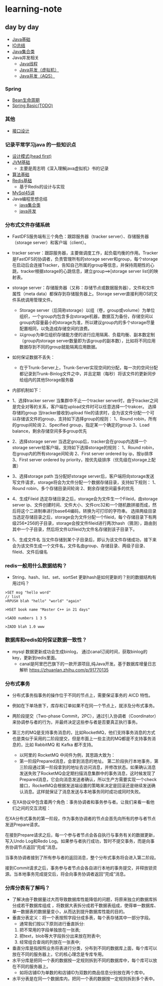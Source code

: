 # learning-note
## day by day
- [Java基础](https://github.com/rbmonster/learning-note/blob/master/src/main/java/com/learning/basic)
- [IO总结](https://github.com/rbmonster/learning-note/tree/master/src/main/java/com/learning/basic/)
- [Java集合类](https://github.com/rbmonster/learning-note/blob/master/src/main/java/com/learning/basic/COLLECTION.md)
- Java并发相关
  - [Java线程](https://github.com/rbmonster/learning-note/blob/master/src/main/java/com/learning/basic/THREAD.md)
  - [Java并发（虚拟机）](https://github.com/rbmonster/learning-note/blob/master/src/main/java/com/learning/basic/CONCURRENT.md)
  - [Java并发（AQS）](https://github.com/rbmonster/learning-note/blob/master/src/main/java/com/learning/basic/CONCURRENTTOOL.md)
### Spring
- [Bean生命周期](https://github.com/rbmonster/learning-note/blob/master/src/main/java/com/four/lifecycle)
- [Spring Basic(TODO)](https://github.com/rbmonster/learning-note/blob/master/src/main/java/com/four)

### 其他
- [接口设计](https://github.com/rbmonster/learning-note/blob/master/src/main/java/com/design/apidesign)

### 记录平常学习java 的一些知识点
- [设计模式(head first)](https://github.com/rbmonster/learning-note/tree/master/src/main/java/com/learning/design)
- [JVM基础](https://github.com/rbmonster/learning-note/tree/master/src/main/java/com/learning/jvm)
  - 主要是周志明《深入理解java虚拟机》书的记录
- [算法基础](https://github.com/rbmonster/learning-note/tree/master/src/main/java/com/learning/algorithm)
- [Redis基础](https://github.com/rbmonster/learning-note/tree/master/src/main/java/com/learning/redis)
  - 基于Redis的设计与实现
- [MySql45讲](https://github.com/rbmonster/learning-note/tree/master/src/main/java/com/learning/mysql)
- Java编程思想总结
    - [java集合类](https://github.com/rbmonster/learning-note/tree/master/src/main/java/com/learning/collection)
    - [java并发](https://github.com/rbmonster/learning-note/tree/master/src/main/java/com/learning/concurrent)


### 分布式文件存储系统
- FastDFS服务端有三个角色：跟踪服务器（tracker server）、存储服务器（storage server）和客户端（client）。
- tracker server：跟踪服务器，主要做调度工作，起负载均衡的作用。Tracker是FastDFS的协调者，负责管理所有的storage server和group，每个storage在启动后会连接Tracker，告知自己所属的group等信息，并保持周期性的心跳，tracker根据storage的心跳信息，建立group==&gt;[storage server list]的映射表。
- storage server：存储服务器（又称：存储节点或数据服务器），文件和文件属性（meta data）都保存到存储服务器上。Storage server直接利用OS的文件系统调用管理文件。
  - Storage server（后简称storage）以组（卷，group或volume）为单位组织，一个group内包含多台storage机器，数据互为备份，存储空间以group内容量最小的storage为准，所以建议group内的多个storage尽量配置相同，以免造成存储空间的浪费。
  - 以group为单位组织存储能方便的进行应用隔离、负载均衡、副本数定制（group内storage server数量即为该group的副本数），比如将不同应用数据存到不同的group就能隔离应用数据。
  
- 如何保证数据不丢失：
  - 在于Trunk-Server上，Trunk-Server实现空间的分配，每一次的空间分配都记录到Trunk-Binlog文件之中，并且定期（每秒）将该文件的更新同步给组内的其他Storage服务器

- 内部机制如下：
- 1、选择tracker server
  当集群中不止一个tracker server时，由于tracker之间是完全对等的关系，客户端在upload文件时可以任意选择一个trakcer。 选择存储的group 当tracker接收到upload file的请求时，会为该文件分配一个可以存储该文件的group，支持如下选择group的规则：
  1、Round robin，所有的group间轮询
  2、Specified group，指定某一个确定的group
  3、Load balance，剩余存储空间多多group优先
- 2、选择storage server
  当选定group后，tracker会在group内选择一个storage server给客户端，支持如下选择storage的规则：
  1、Round robin，在group内的所有storage间轮询
  2、First server ordered by ip，按ip排序
  3、First server ordered by priority，按优先级排序（优先级在storage上配置）
- 3、选择storage path
  当分配好storage server后，客户端将向storage发送写文件请求，storage将会为文件分配一个数据存储目录，支持如下规则：
  1、Round robin，多个存储目录间轮询
  2、剩余存储空间最多的优先
- 4、生成Fileid
  选定存储目录之后，storage会为文件生一个Fileid，由storage server ip、文件创建时间、文件大小、文件crc32和一个随机数拼接而成，然后将这个二进制串进行base64编码，转换为可打印的字符串。 选择两级目录 当选定存储目录之后，storage会为文件分配一个fileid，每个存储目录下有两级256*256的子目录，storage会按文件fileid进行两次hash（猜测），路由到其中一个子目录，然后将文件以fileid为文件名存储到该子目录下。
- 5、生成文件名
  当文件存储到某个子目录后，即认为该文件存储成功，接下来会为该文件生成一个文件名，文件名由group、存储目录、两级子目录、fileid、文件后缀名
  





### redis一般用什么数据结构？
- String、hash、list、set、sortSet
更新hash是如何更新的？别的数据结构有用过吗？
```
>SET msg "hello word"
// list
>RPUSH blah "hello" "world" "again"

>HSET book name "Master C++ in 21 days"

>SADD numbers 1 3 5 

>ZADD blah 1.0 www

```


### 数据库和redis如何保证数据一致性？
- mysql 数据更新成功会生成binlog， 通过canal订阅时间，获取binlog的key，更新到redis里面。  
  - canal是阿里巴巴旗下的一款开源项目,纯Java开发。基于数据库增量日志解析
https://zhuanlan.zhihu.com/p/91770135


### 分布式事务
- 分布式事务指事务的操作位于不同的节点上，需要保证事务的 AICD 特性。
- 例如在下单场景下，库存和订单如果不在同一个节点上，就涉及分布式事务。
- 两阶段提交（Two-phase Commit，2PC），通过引入协调者（Coordinator）来协调参与者的行为，并最终决定这些参与者是否要真正执行事务。
- 第三方的MQ是支持事务消息的，比如RocketMQ，他们支持事务消息的方式也是类似于采用的二阶段提交，但是市面上一些主流的MQ都是不支持事务消息的，比如 RabbitMQ 和 Kafka 都不支持。
  - 以阿里的 RocketMQ 中间件为例，其思路大致为：
  - 第一阶段Prepared消息，会拿到消息的地址。 第二阶段执行本地事务，第三阶段通过第一阶段拿到的地址去访问消息，并修改状态。如果确认消息发送失败了RocketMQ会定期扫描消息集群中的事务消息，这时候发现了Prepared消息，它会向消息发送者确认，所以生产方需要实现一个check接口，RocketMQ会根据发送端设置的策略来决定是回滚还是继续发送确认消息。这样就保证了消息发送与本地事务同时成功或同时失败。
  
- 在XA协议中包含着两个角色：事务协调者和事务参与者。让我们来看一看他们之间的交互流程：

在XA分布式事务的第一阶段，作为事务协调者的节点会首先向所有的参与者节点发送Prepare请求。

在接到Prepare请求之后，每一个参与者节点会各自执行与事务有关的数据更新，写入Undo Log和Redo Log。如果参与者执行成功，暂时不提交事务，而是向事务协调节点返回“完成”消息。

当事务协调者接到了所有参与者的返回消息，整个分布式事务将会进入第二阶段。

接到Commit请求之后，事务参与者节点会各自进行本地的事务提交，并释放锁资源。当本地事务完成提交后，将会向事务协调者返回“完成”消息。

### 分库分表有了解吗？
- 了解决由于数据量过大而导致数据库性能降低的问题，将原来独立的数据库拆分成若干数据库组成 ，将数据大表拆分成若干数据表组成，使得单一数据库、单一数据表的数据量变小，从而达到提升数据库性能的目的。
- 垂直分表定义：将一个表按照字段分成多表，每个表存储其中一部分字段。
  - 通常我们按以下原则进行垂直拆分:
  1. 把不常用的字段单独放在一张表;
  1. 把text，blob等大字段拆分出来放在附表中;
  1. 经常组合查询的列放在一张表中;
- 垂直分库是指按照业务将表进行分类，分布到不同的数据库上面，每个库可以放在不同的服务器上，它的核心理念是专库专用。
- 水平分库是把同一个表的数据按一定规则拆到不同的数据库中，每个库可以放在不同的服务器上。
  - 如将店铺ID为单数的和店铺ID为双数的商品信息分别放在两个库中。
- 水平分表是在同一个数据库内，把同一个表的数据按一定规则拆到多个表中。
